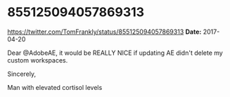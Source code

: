 # 855125094057869313
https://twitter.com/TomFrankly/status/855125094057869313
**Date:** 2017-04-20

Dear @AdobeAE, it would be REALLY NICE if updating AE didn't delete my custom workspaces.

Sincerely, 

Man with elevated cortisol levels
